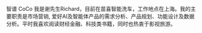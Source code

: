 
智谱 CoCo
我是谢先生Richard，目前在苗喜智能洗车，工作地点在上海。我的主要职责是市场营销, 爱好AI及智能体产品的需求分析、产品规划、功能设计及数据分析。平时我喜欢阅读财经金融、科技类书籍，同时也热衷于影视旅游。